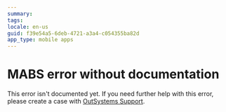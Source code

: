 ```yaml
---
summary:
tags:
locale: en-us
guid: f39e54a5-6deb-4721-a3a4-c054355ba82d
app_type: mobile apps
---
```


# MABS error without documentation

This error isn't documented yet.
If you need further help with this error, please create a case with [OutSystems Support](https://success.outsystems.com/Support).
